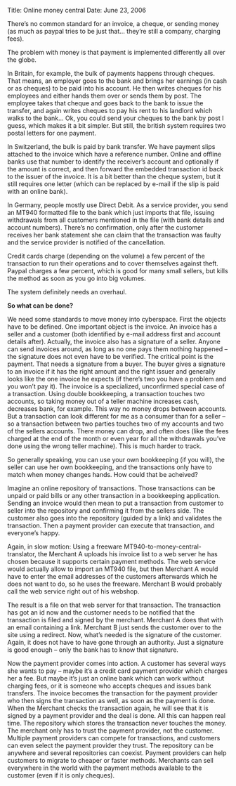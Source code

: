 Title: Online money central
Date: June 23, 2006

There’s no common standard for an invoice, a cheque, or sending money (as much as paypal tries to be just that… they’re still a company, charging fees).

The problem with money is that payment is implemented differently all over the globe.

In Britain, for example, the bulk of payments happens through cheques. That means, an employer goes to the bank and brings her earnings (in cash or as cheques) to be paid into his account. He then writes cheques for his employees and either hands them over or sends them by post. The employee takes that cheque and goes back to the bank to issue the transfer, and again writes cheques to pay his rent to his landlord which walks to the bank… Ok, you could send your cheques to the bank by post I guess, which makes it a bit simpler. But still, the british system requires two postal letters for one payment.

In Switzerland, the bulk is paid by bank transfer. We have payment slips attached to the invoice which have a reference number. Online and offline banks use that number to identify the receiver’s account and optionally if the amount is correct, and then forward the embedded transaction id back to the issuer of the invoice. It is a bit better than the cheque system, but it still requires one letter (which can be replaced by e-mail if the slip is paid with an online bank).

In Germany, people mostly use Direct Debit. As a service provider, you send an MT940 formatted file to the bank which just imports that file, issuing withdrawals from all customers mentioned in the file (with bank details and account numbers). There’s no confirmation, only after the customer receives her bank statement she can claim that the transaction was faulty and the service provider is notified of the cancellation.

Credit cards charge (depending on the volume) a few percent of the transaction to run their operations and to cover themselves against theft. Paypal charges a few percent, which is good for many small sellers, but kills the method as soon as you go into big volumes.

The system definitely needs an overhaul.

**So what can be done?**

We need some standards to move money into cyberspace. First the objects have to be defined. One important object is the invoice. An invoice has a seller and a customer (both identified by e-mail address first and account details after). Actually, the invoice also has a signature of a seller. Anyone can send invoices around, as long as no one pays them nothing happened – the signature does not even have to be verified. The critical point is the payment. That needs a signature from a buyer. The buyer gives a signature to an invoice if it has the right amount and the right issuer and generally looks like the one invoice he expects (if there’s two you have a problem and you won’t pay it).
The invoice is a specialized, unconfirmed special case of a transaction. Using double bookkeeping, a transaction touches two accounts, so taking money out of a teller machine increases cash, decreases bank, for example. This way no money drops between accounts. But a transaction can look different for me as a consumer than for a seller – so a transaction between two parties touches two of my accounts and two of the sellers accounts. There money can drop, and often does (like the fees charged at the end of the month or even year for all the withdrawals you’ve done using the wrong teller machine). This is much harder to track.

So generally speaking, you can use your own bookkeeping (if you will), the seller can use her own bookkeeping, and the transactions only have to match when money changes hands. How could that be acheived?

Imagine an online repository of transactions. Those transactions can be unpaid or paid bills or any other transaction in a bookkeeping application. Sending an invoice would then mean to put a transaction from customer to seller into the repository and confirming it from the sellers side. The customer also goes into the repository (guided by a link) and validates the transaction. Then a payment provider can execute that transaction, and everyone’s happy.

Again, in slow motion: Using a freeware MT940-to-money-central-translator, the Merchant A uploads his invoice list to a web server he has chosen because it supports certain payment methods. The web service would actually allow to import an MT940 file, but then Merchant A would have to enter the email addresses of the customers afterwards which he does not want to do, so he uses the freeware. Merchant B would probably call the web service right out of his webshop.

The result is a file on that web server for that transaction. The transaction has got an id now and the customer needs to be notified that the transaction is filed and signed by the merchant. Merchant A does that with an email containing a link. Merchant B just sends the customer over to the site using a redirect. Now, what’s needed is the signature of the customer. Again, it does not have to have gone through an authority. Just a signature is good enough – only the bank has to know that signature.

Now the payment provider comes into action. A customer has several ways she wants to pay – maybe it’s a credit card payment provider which charges her a fee. But maybe it’s just an online bank which can work without charging fees, or it is someone who accepts cheques and issues bank transfers. The invoice becomes the transaction for the payment provider who then signs the transaction as well, as soon as the payment is done. When the Merchant checks the transaction again, he will see that it is signed by a payment provider and the deal is done.
All this can happen real time. The repository which stores the transaction never touches the money. The merchant only has to trust the payment provider, not the customer. Multiple payment providers can compete for transactions, and customers can even select the payment provider they trust. The repository can be anywhere and several repositories can coexist. Payment providers can help customers to migrate to cheaper or faster methods. Merchants can sell everywhere in the world with the payment methods available to the customer (even if it is only cheques).

